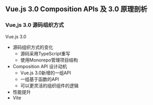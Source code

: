 ## Vue.js 3.0 Composition APIs 及 3.0 原理剖析
### Vue,js 3.0 源码组织方式
Vue.js 3.0
- 源码组织方式的变化
    - 源码采用TypeScript重写
    - 使用Monorepo管理项目结构
- Composition API
    设计动机
    - Vue.js 3.0新增的一组API
    - 一组基于函数的API
    - 可以更灵活的组织组件的逻辑
- 性能提升
- Vite
